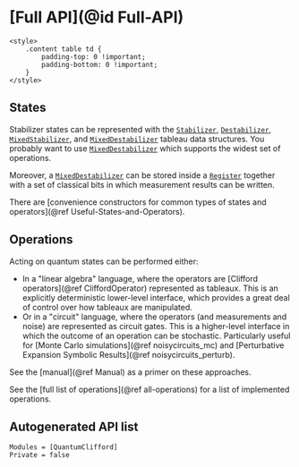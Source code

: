 # [Full API](@id Full-API)

```@raw html
<style>
    .content table td {
        padding-top: 0 !important;
        padding-bottom: 0 !important;
    }
</style>
```

## States

Stabilizer states can be represented with the [`Stabilizer`](@ref), [`Destabilizer`](@ref), [`MixedStabilizer`](@ref), and [`MixedDestabilizer`](@ref) tableau data structures. You probably want to use [`MixedDestabilizer`](@ref) which supports the widest set of operations.

Moreover, a [`MixedDestabilizer`](@ref) can be stored inside a [`Register`](@ref) together with a set of classical bits in which measurement results can be written.

There are [convenience constructors for common types of states and operators](@ref Useful-States-and-Operators).

## Operations

Acting on quantum states can be performed either:

- In a "linear algebra" language, where the operators are [Clifford operators](@ref CliffordOperator) represented as tableaux. This is an explicitly deterministic lower-level interface, which provides a great deal of control over how tableaux are manipulated.
- Or in a "circuit" language, where the operators (and measurements and noise) are represented as circuit gates. This is a higher-level interface in which the outcome of an operation can be stochastic. Particularly useful for [Monte Carlo simulations](@ref noisycircuits_mc) and [Perturbative Expansion Symbolic Results](@ref noisycircuits_perturb).

See the [manual](@ref Manual) as a primer on these approaches.

See the [full list of operations](@ref all-operations) for a list of implemented operations.

## Autogenerated API list

```@autodocs
Modules = [QuantumClifford]
Private = false
```
